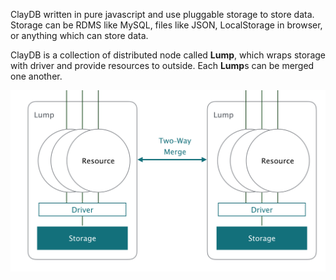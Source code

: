 ClayDB written in pure javascript and use pluggable storage to store data. 
Storage can be RDMS like MySQL, files like JSON, LocalStorage in browser, or anything which can store data.

ClayDB is a collection of distributed node called **Lump**, which wraps storage with driver and provide resources to outside.
Each **Lump**s can be merged one another.

<img src="assets/images/claydb-overview.png" 
    alt="Overview"
/>